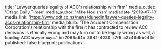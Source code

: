 title: "Lawyer queries legality of ACC's relationship with firm"
media_outlet: 'Otago Daily Times'
media_author: 'Mike Houlahan'
mediadate: '2018-07-10'
media_link: 'https://www.odt.co.nz/news/dunedin/lawyer-queries-legality-accs-relationship-firm'
media_blurb: "The Accident Compensation Corporation's relationship with the firm it has contracted to review ACC decisions is ethically wrong and may turn out to be legally wrong as well, a leading ACC lawyer says."
id: 7068a54e-3843-4239-b7f5-c3b46dbb043c
published: false
blueprint: publications
